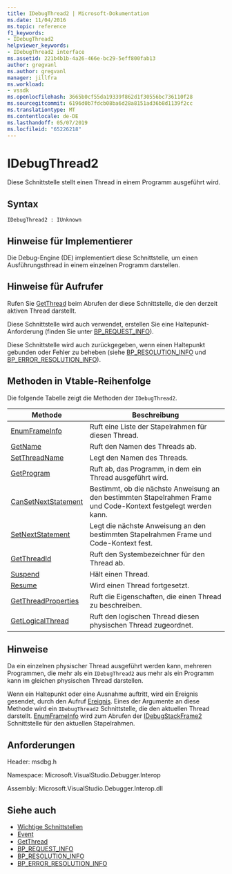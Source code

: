 ```yaml
---
title: IDebugThread2 | Microsoft-Dokumentation
ms.date: 11/04/2016
ms.topic: reference
f1_keywords:
- IDebugThread2
helpviewer_keywords:
- IDebugThread2 interface
ms.assetid: 221b4b1b-4a26-466e-bc29-5eff800fab13
author: gregvanl
ms.author: gregvanl
manager: jillfra
ms.workload:
- vssdk
ms.openlocfilehash: 3665b0cf55da19339f862d1f30556bc736110f28
ms.sourcegitcommit: 6196d0b7fdcb08ba6d28a8151ad36b8d1139f2cc
ms.translationtype: MT
ms.contentlocale: de-DE
ms.lasthandoff: 05/07/2019
ms.locfileid: "65226218"
---
```

# <a name="idebugthread2"></a>IDebugThread2
Diese Schnittstelle stellt einen Thread in einem Programm ausgeführt wird.

## <a name="syntax"></a>Syntax

```
IDebugThread2 : IUnknown
```

## <a name="notes-for-implementers"></a>Hinweise für Implementierer
 Die Debug-Engine (DE) implementiert diese Schnittstelle, um einen Ausführungsthread in einem einzelnen Programm darstellen.

## <a name="notes-for-callers"></a>Hinweise für Aufrufer
 Rufen Sie [GetThread](../../../extensibility/debugger/reference/idebugstackframe2-getthread.md) beim Abrufen der diese Schnittstelle, die den derzeit aktiven Thread darstellt.

 Diese Schnittstelle wird auch verwendet, erstellen Sie eine Haltepunkt-Anforderung (finden Sie unter [BP_REQUEST_INFO](../../../extensibility/debugger/reference/bp-request-info.md)).

 Diese Schnittstelle wird auch zurückgegeben, wenn einen Haltepunkt gebunden oder Fehler zu beheben (siehe [BP_RESOLUTION_INFO](../../../extensibility/debugger/reference/bp-resolution-info.md) und [BP_ERROR_RESOLUTION_INFO](../../../extensibility/debugger/reference/bp-error-resolution-info.md)).

## <a name="methods-in-vtable-order"></a>Methoden in Vtable-Reihenfolge
 Die folgende Tabelle zeigt die Methoden der `IDebugThread2`.

|Methode|Beschreibung|
|------------|-----------------|
|[EnumFrameInfo](../../../extensibility/debugger/reference/idebugthread2-enumframeinfo.md)|Ruft eine Liste der Stapelrahmen für diesen Thread.|
|[GetName](../../../extensibility/debugger/reference/idebugthread2-getname.md)|Ruft den Namen des Threads ab.|
|[SetThreadName](../../../extensibility/debugger/reference/idebugthread2-setthreadname.md)|Legt den Namen des Threads.|
|[GetProgram](../../../extensibility/debugger/reference/idebugthread2-getprogram.md)|Ruft ab, das Programm, in dem ein Thread ausgeführt wird.|
|[CanSetNextStatement](../../../extensibility/debugger/reference/idebugthread2-cansetnextstatement.md)|Bestimmt, ob die nächste Anweisung an den bestimmten Stapelrahmen Frame und Code-Kontext festgelegt werden kann.|
|[SetNextStatement](../../../extensibility/debugger/reference/idebugthread2-setnextstatement.md)|Legt die nächste Anweisung an den bestimmten Stapelrahmen Frame und Code-Kontext fest.|
|[GetThreadId](../../../extensibility/debugger/reference/idebugthread2-getthreadid.md)|Ruft den Systembezeichner für den Thread ab.|
|[Suspend](../../../extensibility/debugger/reference/idebugthread2-suspend.md)|Hält einen Thread.|
|[Resume](../../../extensibility/debugger/reference/idebugthread2-resume.md)|Wird einen Thread fortgesetzt.|
|[GetThreadProperties](../../../extensibility/debugger/reference/idebugthread2-getthreadproperties.md)|Ruft die Eigenschaften, die einen Thread zu beschreiben.|
|[GetLogicalThread](../../../extensibility/debugger/reference/idebugthread2-getlogicalthread.md)|Ruft den logischen Thread diesen physischen Thread zugeordnet.|

## <a name="remarks"></a>Hinweise
 Da ein einzelnen physischer Thread ausgeführt werden kann, mehreren Programmen, die mehr als ein `IDebugThread2` aus mehr als ein Programm kann im gleichen physischen Thread darstellen.

 Wenn ein Haltepunkt oder eine Ausnahme auftritt, wird ein Ereignis gesendet, durch den Aufruf [Ereignis](../../../extensibility/debugger/reference/idebugeventcallback2-event.md). Eines der Argumente an diese Methode wird ein `IDebugThread2` Schnittstelle, die den aktuellen Thread darstellt. [EnumFrameInfo](../../../extensibility/debugger/reference/idebugthread2-enumframeinfo.md) wird zum Abrufen der [IDebugStackFrame2](../../../extensibility/debugger/reference/idebugstackframe2.md) Schnittstelle für den aktuellen Stapelrahmen.

## <a name="requirements"></a>Anforderungen
 Header: msdbg.h

 Namespace: Microsoft.VisualStudio.Debugger.Interop

 Assembly: Microsoft.VisualStudio.Debugger.Interop.dll

## <a name="see-also"></a>Siehe auch
- [Wichtige Schnittstellen](../../../extensibility/debugger/reference/core-interfaces.md)
- [Event](../../../extensibility/debugger/reference/idebugeventcallback2-event.md)
- [GetThread](../../../extensibility/debugger/reference/idebugstackframe2-getthread.md)
- [BP_REQUEST_INFO](../../../extensibility/debugger/reference/bp-request-info.md)
- [BP_RESOLUTION_INFO](../../../extensibility/debugger/reference/bp-resolution-info.md)
- [BP_ERROR_RESOLUTION_INFO](../../../extensibility/debugger/reference/bp-error-resolution-info.md)